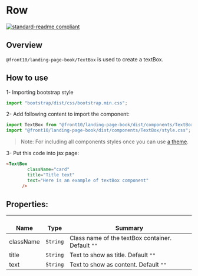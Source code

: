# Row

[![standard-readme compliant](https://img.shields.io/badge/standard--readme-OK-green.svg?style=flat-square)](https://github.com/RichardLitt/standard-readme)

## Overview

`@front10/landing-page-book/TextBox` is used to create a textBox.

## How to use
1- Importing bootstrap style

```js
import "bootstrap/dist/css/bootstrap.min.css";
```
2- Add following content to import the component:

```js
import TextBox from "@front10/landing-page-book/dist/components/TextBox";
import "@front10/landing-page-book/dist/components/TextBox/style.css";
```

> Note: For including all components styles once you can use [a theme](https://github.com/front10/landing-page-book/wiki/Theming).

3- Put this code into jsx page:

```html
<TextBox
        className="card"
        title="Title text"
        text="Here is an example of textBox component"
      />
```

## Properties:

| </br>Name | </br>Type | </br>Summary                                      |
| --------- | --------- | ------------------------------------------------- |
| className | `String`  | Class name of the textBox container. Default `""` |
| title     | `String`  | Text to show as title. Default `""`               |
| text      | `String`  | Text to show as content. Default `""`             |
